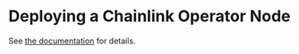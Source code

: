 # Deploying a Chainlink Operator Node

See [the documentation](https://docs.storage.shiro.network/deployment/operator) for details.

